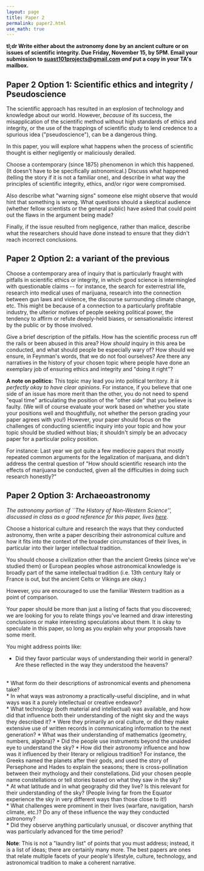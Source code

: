 ```yaml
---
layout: page
title: Paper 2
permalink: paper2.html 
use_math: true
---
```


**tl;dr Write either about the astronomy done by an ancient culture or on issues of scientific integrity. Due Friday, November 15, by 5PM. Email your submission
to suast101projects@gmail.com *and* put a copy in your TA's mailbox.**

## Paper 2 Option 1: Scientific ethics and integrity / Pseudoscience

The scientific approach has resulted in an explosion of technology and knowledge about our world. However, *because* of its success, the misapplication of the scientific method without high standards of ethics and integrity, or the use of the trappings of scientific study to lend credence to a spurious idea ("pseudoscience"), can be a dangerous thing. 

In this paper, you will explore what happens when the process of scientific thought is either negligently or maliciously derailed.

Choose a contemporary (since 1875) phenomenon in which this happened. (It doesn't have to be specifically astronomical.) 
Discuss what happened (telling the story if it is not a familiar one), 
and describe in what way the principles of scientific integrity, ethics, and/or rigor were compromised.

Also describe what "warning signs" someone else might observe that would hint that something is wrong. What questions should a skeptical audience (whether fellow scientists or the general public) have asked that could point out the flaws in the argument being made?

Finally, if the issue resulted from negligence, rather than malice, describe what the researchers should have done instead to ensure that they didn't reach incorrect conclusions.


## Paper 2 Option 2: a variant of the previous

Choose a contemporary area of inquiry that is particularly fraught with pitfalls in scientific ethics or integrity, in which good science is intermingled with questionable claims -- for instance, the search for exterrestrial life, research into medical uses of marijuana, research into the connection between gun laws and violence, the discourse surrounding climate change, etc. This might be because of a connection to a particularly profitable industry, 
the ulterior motives of people seeking political power, the tendency to affirm or refute deeply-held biases, or sensationalistic interest by the public or by those involved. 

Give a brief description of the pitfalls. How has the scientific process run off the rails or been abused in this area? How *should* inquiry in this area be conducted, and what should people be especially wary of? How should we ensure, in Feynman's words, that we do not fool ourselves? Are there any narratives in the history of your chosen topic where people have done an exemplary job of ensuring ethics and integrity and "doing it right"?

**A note on politics:** This topic may lead you into political territory. *It is perfectly okay to have clear opinions*. For instance, if you believe that one side of an issue has more merit than the other, you do not need to spend "equal time" articulating the 
position of the "other side" that you believe is faulty. (We will of course evaluate your work based on whether you state your positions well and thoughtfully, not whether the person grading your paper agrees with you!) However, your
paper should focus on the challenges of conducting scientific inquiry into your topic and how your topic should be studied without bias; it shouldn't simply be an advocacy paper for a particular policy position. 

For instance: Last year we got quite a few mediocre papers that mostly repeated common arguments for the legalization of marijuana, and didn't address the central question of "How should scientific research into the effects of marijuana be conducted, given all the 
difficulties in doing such research honestly?" 


## Paper 2 Option 3: Archaeoastronomy

<i>The astronomy portion of ``The History of Non-Western Science'', discussed
in class as a good reference for this paper, lives <a href="http://astro.if.ufrgs.br/fis2008/TheHistoryofNon-WesternScience.pdf">here</a>.</i>

Choose a historical culture and research the ways that they conducted astronomy, then write a paper describing their astronomical culture and how it fits into the context of the broader circumstances of their lives, in particular into their larger intellectual tradition. 

You should choose a civilization other than the ancient Greeks (since we've studied them) or European peoples whose astronomical knowledge is broadly part of the same intellectual tradition (i.e. 13th century Italy or France is out, but the ancient Celts or Vikings are okay.) 

However, you are encouraged to use the familiar Western tradition as a point of comparison. 

Your paper should be more than just a listing of facts that you discovered; we are looking for you to relate things you've learned and draw interesting conclusions or make interesting speculations about them. It is okay to speculate in this paper, so long as you explain why your proposals have some merit.

You might address points like:

* Did they favor particular ways of understanding their world in general? Are these reflected in the way they understood the heavens?
<br>
* What form do their descriptions of astronomical events and phenomena take?
<br>
* In what ways was astronomy a practically-useful discipline, and in what ways was it a purely intellectual or creative endeavor?
<br>
* What technology (both material and intellectual) was available, and how did that influence both their understanding of the night sky and the ways they described it?
    * Were they primarily an oral culture, or did they make extensive use of written records in communicating information to the next generation? 
    * What was their understanding of mathematics (geometry, numbers, algebra)?
    * Did the people use instruments beyond the unaided eye to understand the sky? 
* How did their astronomy influence and how was it influenced by their literary or religious tradition? For instance, the Greeks named the planets after their gods, and used the story of Persephone and Hades to explain the seasons; there is cross-pollination between their mythology and their constellations. Did your chosen people name constellations or tell stories based on what they saw in the sky?
<br>
* At what latitude and in what geography did they live? Is this relevant for their understanding of the sky? (People living far from the Equator experience the sky in very different ways than those close to it!)
<br>
* What challenges were prominent in their lives (warfare, navigation, harsh climate, etc.)? Do any of these influence the way they conducted astronomy?
<br>
* Did they observe anything particularly unusual, or discover anything that was particularly advanced for the time period? 

**Note**: This is not a "laundry list" of points that you must address; instead, it is a list of ideas; there are certainly many more. The best papers are ones that relate multiple facets of your people's lifestyle, culture, technology, and astronomical tradition to make a coherent narrative.


